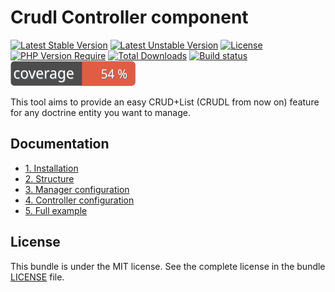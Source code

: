 # Crudl Controller component

[![Latest Stable Version](https://poser.pugx.org/softspring/crudl-controller/v/stable.svg)](https://packagist.org/packages/softspring/crudl-controller)
[![Latest Unstable Version](https://poser.pugx.org/softspring/crudl-controller/v/unstable.svg)](https://packagist.org/packages/softspring/crudl-controller)
[![License](https://poser.pugx.org/softspring/crudl-controller/license.svg)](https://packagist.org/packages/softspring/crudl-controller)
[![PHP Version Require](http://poser.pugx.org/softspring/crudl-controller/require/php)](https://packagist.org/packages/softspring/crudl-controller)
[![Total Downloads](https://poser.pugx.org/softspring/crudl-controller/downloads)](https://packagist.org/packages/softspring/crudl-controller)
[![Build status](https://github.com/softspring/crudl-controller/actions/workflows/php.yml/badge.svg?branch=5.2)](https://github.com/softspring/crudl-controller/actions/workflows/php.yml)
![Coverage](https://raw.githubusercontent.com/softspring/crudl-controller/5.2/.github/badges/coverage.svg)

This tool aims to provide an easy CRUD+List (CRUDL from now on) feature for any doctrine entity you want to manage.

## Documentation

- [1. Installation](docs/1_installation.md)
- [2. Structure](docs/2_structure.md)
- [3. Manager configuration](docs/3_manager.md)
- [4. Controller configuration](docs/4_controller.md)
- [5. Full example](docs/5_full_example.md)

## License

This bundle is under the MIT license. See the complete license in the bundle [LICENSE](LICENSE) file.
